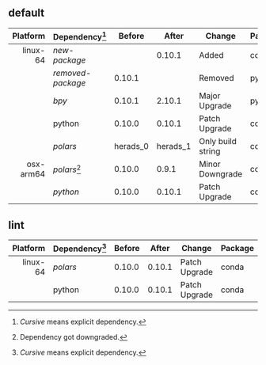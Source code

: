 ## default

| Platform | Dependency[^1] | Before | After | Change | Package |
| -: | - | - | - | - | - |
| linux-64 | *new-package* |  | 0.10.1 | Added | conda |
|| *removed-package* | 0.10.1 |  | Removed | pypi |
|| *bpy* | 0.10.1 | 2.10.1 | Major Upgrade | pypi |
|| python | 0.10.0 | 0.10.1 | Patch Upgrade | conda |
|| *polars* | herads_0 | herads_1 | Only build string | conda |
| osx-arm64 | *polars*[^2] | 0.10.0 | 0.9.1 | Minor Downgrade | conda |
|| *python* | 0.10.0 | 0.10.1 | Patch Upgrade | conda |

## lint

| Platform | Dependency[^1] | Before | After | Change | Package |
| -: | - | - | - | - | - |
| linux-64 | *polars* | 0.10.0 | 0.10.1 | Patch Upgrade | conda |
|| python | 0.10.0 | 0.10.1 | Patch Upgrade | conda |

[^1]: *Cursive* means explicit dependency.
[^2]: Dependency got downgraded.

